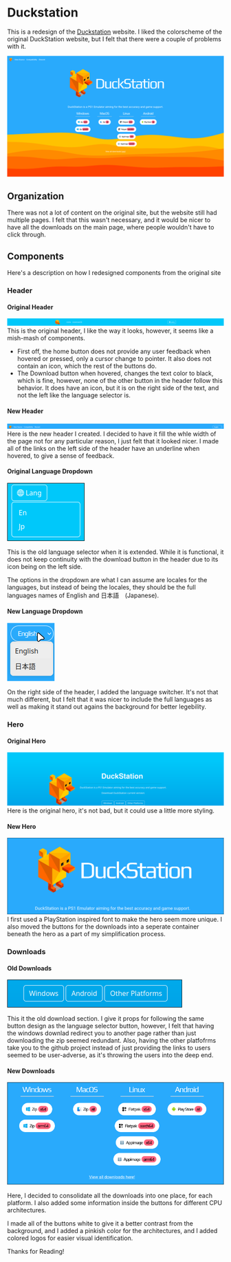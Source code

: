 # Duckstation

This is a redesign of the [Duckstation](https://www.duckstation.org/) website. I liked the colorscheme of the original DuckStation website, but I felt that there were a couple of problems with it.

![Duckstation Website](../assets/duckstation.png)

## Organization
There was not a lot of content on the original site, but the website still had multiple pages. I felt that this wasn't necessary, and it would  be nicer to have all the downloads on the main page, where people wouldn't have to click through.

## Components
Here's a description on how I redesigned components from the original site

### Header
#### Original Header
![Original Header](./readme_assets/old_header.png)
This is the original header, I like the way it looks, however, it seems like a mish-mash of components.
- First off, the home button does not provide any user feedback when hovered or pressed, only a cursor change to pointer.  It also does not contain an icon, which the rest of the buttons do.
- The Download button when hovered, changes the text color to black, which is fine, however, none of the other button in the header follow this behavior. It does have an icon, but it is on the right side of the text, and not the left like the language selector is.

#### New Header
![New Header](./readme_assets/new_header.png)
Here is the new header I created. I decided to have it fill the whle width of the page not for any particular reason, I just felt that it looked nicer. I made all of the links on the left side of the header have an underline when hovered, to give a sense of feedback.

#### Original Language Dropdown
![Original language dropdown](./readme_assets/old_language_extended.png)

This is the old language selector when it is extended. While it is functional, it does not keep continuity with the download button in the header due to its icon being on the left side.

The options in the dropdown are what I can assume are locales for the languages, but instead of being the locales, they should be the full languages names of English and 日本語　(Japanese).

#### New Language Dropdown
![New language dropdown](./readme_assets/new_language_extended.png)

On the right side of the header, I added the language switcher. It's not that much different, but I felt that it was nicer to include the full languages as well as making it stand out agains the background for better legebility.
### Hero

#### Original Hero 
![Priginal Hero section](./readme_assets/old_hero.png)
Here is the original hero, it's not bad, but it could use a little more styling.

#### New Hero 
![New Hero section](./readme_assets/new_hero.png)
I first used a PlayStation inspired font to make the hero seem more unique. I also moved the buttons for the downloads into a seperate container beneath the hero as a part of my simplification process.

### Downloads

#### Old Downloads

![Old Downloads Section](./readme_assets/old_downloads.png)

This it the old download section. I give it props for following the same button design as the language selector button, however, I felt that having the windows downlad redirect you to another page rather than just downloading the zip seemed redundant. Also, having the other platfofrms take you to the github project instead of just providing the links to users seemed to be user-adverse, as it's throwing the users into the deep end.

#### New Downloads

![New Downloads Section](./readme_assets/new_downloads.png)

Here, I decided to consolidate all the downloads into one place, for each platform. I also added some information inside the buttons for different CPU architectures.

I made all of the buttons white to give it a better contrast from the background, and I added a pinkish color for the architectures, and I added colored logos for easier visual identification.


Thanks for Reading!